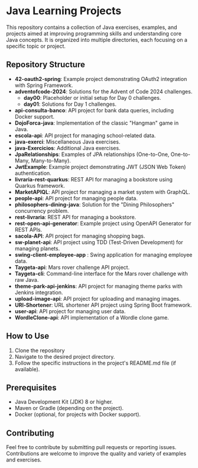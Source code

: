 # Java Learning Projects

This repository contains a collection of Java exercises, examples, and projects aimed at improving programming skills and understanding core Java concepts. It is organized into multiple directories, each focusing on a specific topic or project.

## Repository Structure

- **42-oauth2-spring**: Example project demonstrating OAuth2 integration with Spring Framework.
- **adventofcode-2024**: Solutions for the Advent of Code 2024 challenges.
  - **day00**: Placeholder or initial setup for Day 0 challenges.
  - **day01**: Solutions for Day 1 challenges.
- **api-consulta-banco**: API project for bank data queries, including Docker support.
- **DojoForca-java**: Implementation of the classic "Hangman" game in Java.
- **escola-api**: API project for managing school-related data.
- **java-exerci**: Miscellaneous Java exercises.
- **java-Exercicios**: Additional Java exercises.
- **JpaRelationships**: Examples of JPA relationships (One-to-One, One-to-Many, Many-to-Many).
- **JwtExample**: Example project demonstrating JWT (JSON Web Token) authentication.
- **livraria-rest-quarkus**: REST API for managing a bookstore using Quarkus framework.
- **MarketAPIQL**: API project for managing a market system with GraphQL.
- **people-api**: API project for managing people data.
- **philosophers-dining-java**: Solution for the "Dining Philosophers" concurrency problem.
- **rest-livraria**: REST API for managing a bookstore.
- **rest-open-api-generator**: Example project using OpenAPI Generator for REST APIs.
- **sacola-API**: API project for managing shopping bags.
- **sw-planet-api**: API project using TDD (Test-Driven Development) for managing planets.
- **swing-client-employee-app** : Swing application for managing employee data.
- **Taygeta-api**: Mars rover challenge API project.
- **Taygeta-cli**: Command-line interface for the Mars rover challenge with raw Java.
- **theme-park-api-jenkins**: API project for managing theme parks with Jenkins integration.
- **upload-image-api**: API project for uploading and managing images.
- **URl-Shortener**: URL shortener API project using Spring Boot framework.
- **user-api**: API project for managing user data.
- **WordleClone-api**: API implementation of a Wordle clone game.

## How to Use

1. Clone the repository
2. Navigate to the desired project directory.
3. Follow the specific instructions in the project's README.md file (if available).

## Prerequisites

- Java Development Kit (JDK) 8 or higher.
- Maven or Gradle (depending on the project).
- Docker (optional, for projects with Docker support).

## Contributing

Feel free to contribute by submitting pull requests or reporting issues. Contributions are welcome to improve the quality and variety of examples and exercises.
